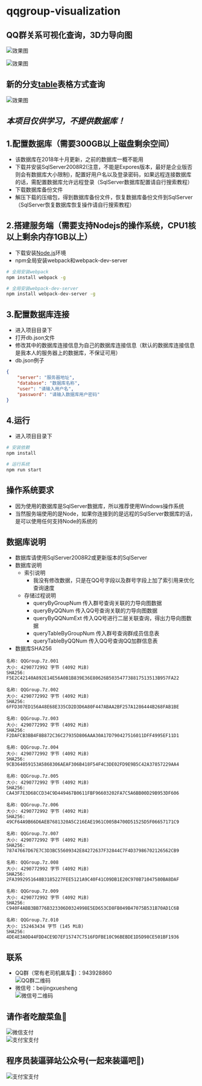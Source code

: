 # qqgroup-visualization

## QQ群关系可视化查询，3D力导向图
![效果图](https://github.com/gstok/qqgroup-visualization/blob/master/img/1.jpg)

![效果图](https://github.com/gstok/qqgroup-visualization/blob/master/img/2.jpg)

## 新的分支[table](https://github.com/gstok/qqgroup-visualization/tree/table)表格方式查询

![效果图](https://github.com/gstok/qqgroup-visualization/blob/master/img/t1.jpg)

## *本项目仅供学习，不提供数据库！*

## 1.配置数据库（需要300GB以上磁盘剩余空间）
+ 该数据库在2018年十月更新，之前的数据库一概不能用
+ 下载并安装SqlServer2008R2(注意，不能是Expores版本，最好是企业版否则会有数据库大小限制)，配置好用户名以及登录密码，如果远程连接数据库的话，需配置数据库允许远程登录（SqlServer数据库配置请自行搜索教程）
+ 下载数据库备份文件
+ 解压下载的压缩包，得到数据库备份文件，恢复数据库备份文件到SqlServer（SqlServer恢复数据库恢复操作请自行搜索教程）

## 2.搭建服务端（需要支持Nodejs的操作系统，CPU1核以上剩余内存1GB以上）
+ 下载安装[Node.js](https://nodejs.org/en/)环境
+ npm全局安装webpack和webpack-dev-server
``` bash
# 全局安装webpack
npm install webpack -g

# 全局安装webpack-dev-server
npm install webpack-dev-server -g
```
## 3.配置数据库连接
+ 进入项目目录下
+ 打开db.json文件
+ 修改其中的数据库连接信息为自己的数据库连接信息（默认的数据库连接信息是我本人的服务器上的数据库，不保证可用）
+ db.json例子
``` json
{
    "server": "服务器地址",
    "database": "数据库名称",
    "user": "请输入用户名",
    "password": "请输入数据库用户密码"
}
```

## 4.运行
+ 进入项目目录下
``` bash
# 安装依赖
npm install

# 运行系统
npm run start
```

## 操作系统要求
+ 因为使用的数据库是SqlServer数据库，所以推荐使用Windows操作系统
+ 当然服务端使用的是Node，如果你连接到的是远程的SqlServer数据库的话，是可以使用任何支持Node的系统的

## 数据库说明
+ 数据库请使用SqlServer2008R2或更新版本的SqlServer
+ 数据库说明
    + 索引说明
        + 我没有修改数据，只是在QQ号字段以及群号字段上加了索引用来优化查询速度
    + 存储过程说明
        + queryByGroupNum 传入群号查询关联的力导向图数据
        + queryByQQNum 传入QQ号查询关联的力导向图数据
        + queryByQQNumExt 传入QQ号进行二层关联查询，得出力导向图数据
        + queryTableByGroupNum 传入群号查询群成员信息表
        + queryTableByQQNum 传入QQ号查询QQ加群信息表
+ 数据库SHA256
``` 数据库文件SHA256
名称: QQGroup.7z.001
大小: 4290772992 字节 (4092 MiB)
SHA256: F5E2C42140A892E14E56A0B1B839E36E80626B503547738817513513B957FA22

名称: QQGroup.7z.002
大小: 4290772992 字节 (4092 MiB)
SHA256: 6FFD307ED156A48E68E335CD2D3D6A80F447ABAA2BF257A1286444B268FAB1BE

名称: QQGroup.7z.003
大小: 4290772992 字节 (4092 MiB)
SHA256: F2DAFCB3BB4F8B872C36C27935D806AAA30A17D790427516011DFF4995EF11D1

名称: QQGroup.7z.004
大小: 4290772992 字节 (4092 MiB)
SHA256: 9CB364059153A5868306AEAF306B418F54F4C3DE02FD9E9B5C42A37857229AA4

名称: QQGroup.7z.005
大小: 4290772992 字节 (4092 MiB)
SHA256: CA43F7E3D68CCD34C9D449467B0611FBF96603202FA7C5A6BB00D29B953DF606

名称: QQGroup.7z.006
大小: 4290772992 字节 (4092 MiB)
SHA256: 49CF64A9B66D6AEB7681320A5C216EAE1961C005B4700D51525D5F06657171C9

名称: QQGroup.7z.007
大小: 4290772992 字节 (4092 MiB)
SHA256: 78747667D67E7C3D3BC55609342E84272637F32844C7F4D37986702126562CB9

名称: QQGroup.7z.008
大小: 4290772992 字节 (4092 MiB)
SHA256: 2FA3992951648B3185227FEE5121A9C40F41C09DB1E20C970B71047580BA8DAF

名称: QQGroup.7z.009
大小: 4290772992 字节 (4092 MiB)
SHA256: C940F4ABB3BB776B323306D0324998E5ED653CD8FB049B47075B531B70AD1C6B

名称: QQGroup.7z.010
大小: 152463434 字节 (145 MiB)
SHA256: 4DE4E3A0D44FDD4CE9D7EF15747C7516FDFBE10C96BEBDE1D5D98CE501BF1936
```
        
## 联系
+ QQ群（常有老司机飙车🚕）：943928860  
![QQ群二维码](https://github.com/gstok/qqgroup-visualization/blob/master/img/groupQRCode.jpg)  
+ 微信号：beijingxuesheng  
![微信号二维码](https://github.com/gstok/qqgroup-visualization/blob/master/img/myWeChatQRCode.jpeg)  

## 请作者吃酸菜鱼🍲
![微信支付](https://github.com/gstok/qqgroup-visualization/blob/master/img/wechatQRCode.png)  
![支付宝支付](https://github.com/gstok/qqgroup-visualization/blob/master/img/alipayQRCode.jpg)  

## 程序员装逼驿站公众号(一起来装逼吧🌚)
![支付宝支付](https://github.com/gstok/qqgroup-visualization/blob/master/img/gzhQRCode.jpg) 

